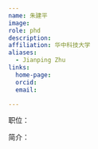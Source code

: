 ```yaml
---
name: 朱建平
image: 
role: phd
description: 
affiliation: 华中科技大学
aliases:
  - Jianping Zhu
links:
  home-page: 
  orcid: 
  email: 

---
```


职位：

简介：
